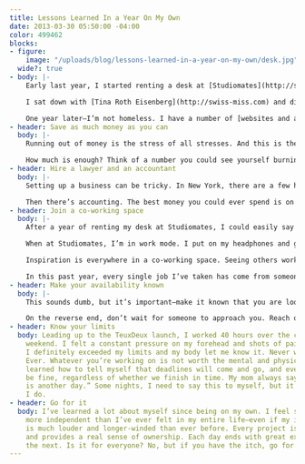 ```yaml
---
title: Lessons Learned In a Year On My Own
date: 2013-03-30 05:50:00 -04:00
color: 499462
blocks:
- figure:
    image: "/uploads/blog/lessons-learned-in-a-year-on-my-own/desk.jpg"
  wide?: true
- body: |-
    Early last year, I started renting a desk at [Studiomates](http://studiomates.com) while working remotely for Adobe. With the majority of mates either running their own companies or freelancing, I felt the itch to follow suit. This feeling has been with me ever since I first started working for someone else. I knew that one day it would be too much to bear.

    I sat down with [Tina Roth Eisenberg](http://swiss-miss.com) and discussed my dream of being on my own, as well as my nightmares of making the initial jump. (I start to make sense of the memories of everyone in the pool already, yelling for me to join, while I cautiously dip my toe in the water.) She asked me, “What is holding you back the most?” Hands-down, it was my fear of not having that initial project to get me off to a running start. Without this, I would never find a project. I would burn through all my savings and end up homeless. Now, I know this sounds dramatic, but when you’re going through this decision, those thoughts are a daily occurrence—even after making the decision. At that moment, she gave me [TeuxDeux](/work/teuxdeux).

    One year later—I’m not homeless. I have a number of [websites and apps](/work) under my belt, an immeasurable sense of freedom, and the experience of working alongside [some](http://artsy.net) [of](http://swiss-miss.com) [the](http://fictivekin.com) [very](http://jasonsantamaria.com) [people](http://oak.is) whose online exchanges once gave me *Bieber Fever*-like reactions. So, what did I learn?
- header: Save as much money as you can
  body: |-
    Running out of money is the stress of all stresses. And this is the last stress you want when trying to do good work. It hinders your creativity and forces you to make quick decisions. I left Adobe with a considerable amount of savings, which calmed my nerves to a certain extent, but even still, I had frequent panic attacks.

    How much is enough? Think of a number you could see yourself burning through, then double it. Once you’ve doubled that amount, triple it. There were countless expenses that came out of nowhere when starting Destroy Today LLC—the most memorable being the interim health insurance. I had a 3-month window to sign up for COBRA insurance while shopping for more affordable coverage. The idiot in me, who doesn’t read the fine print, decided to wait until the last minute to sign up, so I wouldn’t have to pay for those months. Little did I know COBRA is retroactive, so shortly after, I received $4000 bill from the past three months of coverage. That hurt.
- header: Hire a lawyer and an accountant
  body: |-
    Setting up a business can be tricky. In New York, there are a few hurdles to intentionally prevent just anyone from starting a business. Like, you must announce your business in two NYC publications, which ends up costing about $1500. Instead of handling this myself, I hired [Jerald](http://www.linkedin.com/in/jtenenbaum) to take care of it. Jerald is my lawyer. He takes care of all my client contracts. He also helped me choose the type of incorporation that was right for me. Since Jerald uses half of his office space as an incubator for startups, I know he understands my line of work.

    Then there’s accounting. The best money you could ever spend is on an accountant you can trust. [Warren](http://www.crycpas.com/index.html) handles my taxes and he’s been handling my dad’s for the past 30 years. I use [Xero](http://xero.com) to keep track of invoices and expenses, and every Sunday I balance the books for the previous week. Once a quarter, Warren looks at the numbers and we’re good to go. This confidence in my accounting brings incredible peace of mind come April.
- header: Join a co-working space
  body: |-
    After a year of renting my desk at Studiomates, I could easily say I will *never* go back to working at home. The benefits of a co-working space far outweigh the cost of rent or time to commute, and I’m almost certain I wouldn’t have made it on my own if it weren’t for Studiomates.

    When at Studiomates, I’m in work mode. I put on my headphones and go full speed ahead. My desk does *not* sit directly next to my comfortable bed, nor do my video games feed my procrastination. At the end of the day, I ride the subway home and my mental gears shift. I feel a sense of relaxation that only home can provide. This separation keeps me sane.

    Inspiration is everywhere in a co-working space. Seeing others work hard inspires me to work *harder*. Watching others ship amazing products makes me want to do nothing but the same. In my first month at Studiomates, we held a show & tell for everyone to introduce themselves and share what they were working on. My jaw dropped an inch with each presentation. By the end, you could taste the inspiration flowing through the room. People started approaching each other, asking questions and discussing ideas of their own.

    In this past year, every single job I’ve taken has come from someone in the studio or visiting the studio. Since (almost) everyone in the space is in the same field, it’s the perfect environment to find work as well as find people to work with. Some of the most common scenarios I see come from a designer needing a developer to build their design, a developer passing a job along because they have too much work, or a casual conversation about an idea turning into a collaboration. And this happens *all the time*.
- header: Make your availability known
  body: |-
    This sounds dumb, but it’s important—make it known that you are looking to take on more work. Early on, I missed out on several opportunities because people just assumed I was too busy for their project. It’s easy to imagine. In the weeks leading up to the TeuxDeux launch, I was heads-down, constantly stressing, and only talking about TeuxDeux. In their eyes, no way am I available for more work, but in reality, I’m planning the next few months post-launch. You can have a great network, but if they only see you working, everyone will just assume you’re booked.

    On the reverse end, don’t wait for someone to approach you. Reach out to those you want to work with. Send them a note saying you’re available and interested in working together. I sit next to the [Oak guys](http://oak.is) at Studiomates and for months, I watched them ship amazing products. One day, on a whim, I wrote a short email to [Skylar](http://twitter.com/sskylar) simply saying I’d love to work together. From there, I was able to lend a hand with [Dropmark](http://dropmark.com).
- header: Know your limits
  body: Leading up to the TeuxDeux launch, I worked 40 hours over the course of a
    weekend. I felt a constant pressure on my forehead and shots of pain in my chest.
    I definitely exceeded my limits and my body let me know it. Never work this hard.
    Ever. Whatever you’re working on is not worth the mental and physical pain. I
    learned how to tell myself that deadlines will come and go, and everything will
    be fine, regardless of whether we finish in time. My mom always says, “Tomorrow
    is another day.” Some nights, I need to say this to myself, but it helps when
    I do.
- header: Go for it
  body: I’ve learned a lot about myself since being on my own. I feel stronger and
    more independent than I’ve ever felt in my entire life—even if my internal voice
    is much louder and longer-winded than ever before. Every project is a challenge
    and provides a real sense of ownership. Each day ends with great excitement for
    the next. Is it for everyone? No, but if you have the itch, go for it.
---
```


